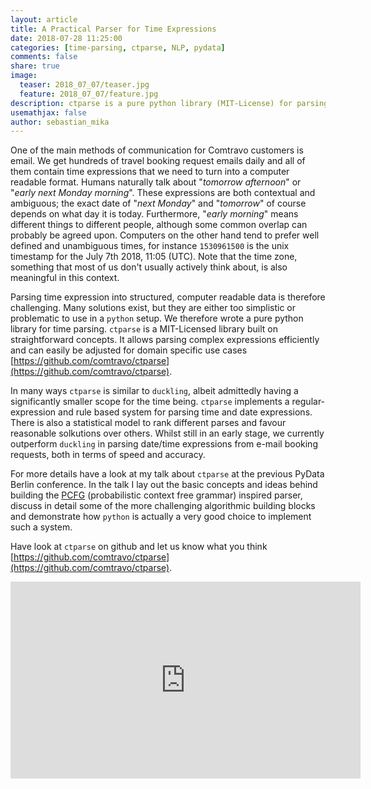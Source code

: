```yaml
---
layout: article
title: A Practical Parser for Time Expressions
date: 2018-07-28 11:25:00
categories: [time-parsing, ctparse, NLP, pydata]
comments: false
share: true
image:
  teaser: 2018_07_07/teaser.jpg
  feature: 2018_07_07/feature.jpg
description: ctparse is a pure python library (MIT-License) for parsing complex time expressions efficiently.
usemathjax: false
author: sebastian_mika
---
```


One of the main methods of communication for Comtravo customers is email. We get hundreds of travel booking request emails daily and all of them contain time expressions that we need to turn into a computer readable format. Humans naturally talk about "_tomorrow afternoon_" or "_early next Monday morning_". These expressions are both contextual and ambiguous; the exact date of "_next Monday_" and "_tomorrow_" of course depends on what day it is today. Furthermore, "_early morning_" means different things to different people, although some common overlap can probably be agreed upon. Computers on the other hand tend to prefer well defined and unambiguous times, for instance `1530961500` is the unix timestamp for the July 7th 2018, 11:05 (UTC). Note that the time zone, something that most of us don't usually actively think about, is also meaningful in this context.

Parsing time expression into structured, computer readable data is therefore challenging. Many solutions exist, but they are either too simplistic or problematic to use in a `python` setup. We therefore wrote a pure python library for time parsing. `ctparse` is a MIT-Licensed library built on straightforward concepts. It allows parsing complex expressions efficiently and can easily be adjusted for domain specific use cases [https://github.com/comtravo/ctparse](https://github.com/comtravo/ctparse).

In many ways `ctparse` is similar to `duckling`, albeit admittedly having a significantly smaller scope for the time being. `ctparse` implements a regular-expression and rule based system for parsing time and date expressions. There is also a statistical model to rank different parses and favour reasonable solkutions over others. Whilst still in an early stage, we currently outperform `duckling` in parsing date/time expressions from e-mail booking requests, both in terms of speed and accuracy.

For more details have a look at my talk about `ctparse` at the previous PyData Berlin conference. In the talk I lay out the basic concepts and ideas behind building the [PCFG](https://en.wikipedia.org/wiki/Probabilistic_context-free_grammar) (probabilistic context free grammar) inspired parser, discuss in detail some of the more challenging algorithmic building blocks and demonstrate how `python` is actually a very good choice to implement such a system.

Have look at `ctparse` on github and let us know what you think [https://github.com/comtravo/ctparse](https://github.com/comtravo/ctparse).

<iframe width="560" height="315" src="https://www.youtube.com/embed/1By9HIOfM-o" frameborder="0" allow="accelerometer; autoplay; encrypted-media; gyroscope; picture-in-picture" allowfullscreen></iframe>
